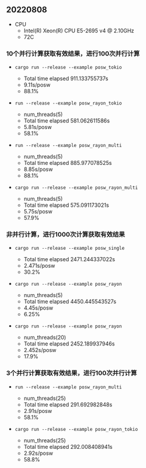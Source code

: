 ## 20220808
- CPU
    - Intel(R) Xeon(R) CPU E5-2695 v4 @ 2.10GHz
    - 72C
### 10个并行计算获取有效结果，进行100次并行计算

- ``cargo run --release --example posw_tokio``
    - Total time elapsed  911.133755737s
    - 9.11s/posw
    - 88.1%

- ``run --release --example posw_rayon_tokio``
    - num_threads(5)
    - Total time elapsed  581.062611586s
    - 5.81s/posw
    - 58.1%

- ``run --release --example posw_rayon_multi``
    - num_threads(5)
    - Total time elapsed  885.977078525s
    - 8.85s/posw
    - 88.1%

- ``cargo run --release --example posw_rayon_multi``
    - num_threads(5)
    - Total time elapsed  575.091173021s
    - 5.75s/posw
    - 57.9%


### 非并行计算，进行1000次计算获取有效结果

- ``cargo run --release --example posw_single``
    - Total time elapsed  2471.244337022s
    - 2.471s/posw
    - 30.2%

- ``cargo run --release --example posw_rayon``
    - num_threads(5)
    - Total time elapsed  4450.445543527s
    - 4.45s/posw
    - 6.25%

- ``cargo run --release --example posw_rayon``
    - num_threads(20)
    - Total time elapsed  2452.189937946s
    - 2.452s/posw
    - 17.9%

### 3个并行计算获取有效结果，进行100次并行计算
- ``run --release --example posw_rayon_multi``
    - num_threads(25)
    - Total time elapsed  291.692982848s
    - 2.91s/posw
    - 58.1%

- ``cargo run --release --example posw_rayon_tokio``
    - num_threads(25)
    - Total time elapsed  292.008408941s
    - 2.92s/posw
    - 58.8%